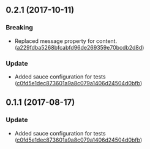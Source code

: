 <a name="0.2.1"></a>
## 0.2.1 (2017-10-11)


### Breaking

* Replaced message property for content. ([a229fdba5268bfcabfd96de269359e70bcdb2d8d](https://github.com/advanced-rest-client/arc-status-bar/commit/a229fdba5268bfcabfd96de269359e70bcdb2d8d))

### Update

* Added sauce configuration for tests ([c0fd5e1dec873601a9a8c079a1406d24504d0bfb](https://github.com/advanced-rest-client/arc-status-bar/commit/c0fd5e1dec873601a9a8c079a1406d24504d0bfb))



<a name="0.1.1"></a>
## 0.1.1 (2017-08-17)


### Update

* Added sauce configuration for tests ([c0fd5e1dec873601a9a8c079a1406d24504d0bfb](https://github.com/advanced-rest-client/arc-status-bar/commit/c0fd5e1dec873601a9a8c079a1406d24504d0bfb))



